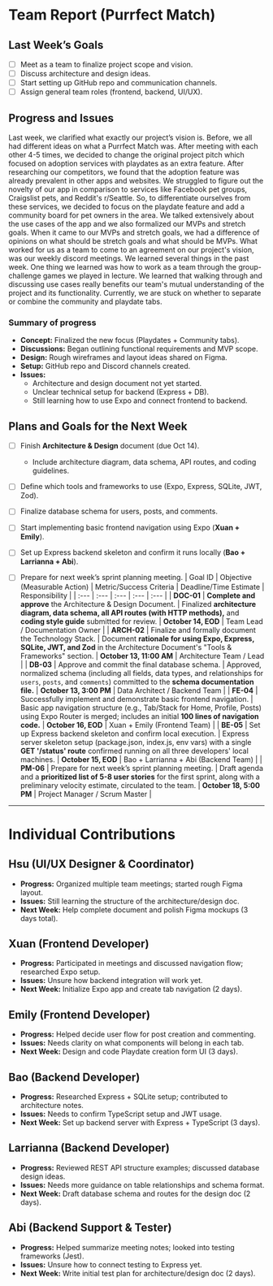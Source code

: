 # Team Report (Purrfect Match)

## Last Week’s Goals
- [ ] Meet as a team to finalize project scope and vision.  
- [ ] Discuss architecture and design ideas.  
- [ ] Start setting up GitHub repo and communication channels.  
- [ ] Assign general team roles (frontend, backend, UI/UX).  

## Progress and Issues
Last week, we clarified what exactly our project’s vision is. Before, we all had different ideas on what a Purrfect Match was. After meeting with each other 4-5 times, we decided to change the original project pitch which focused on adoption services with playdates as an extra feature. After researching our competitors, we found that the adoption feature was already prevalent in other apps and websites. We struggled to figure out the novelty of our app in comparison to services like Facebook pet groups, Craigslist pets, and Reddit's r/Seattle. So, to differentiate ourselves from these services, we decided to focus on the playdate feature and add a community board for pet owners in the area. We talked extensively about the use cases of the app and we also formalized our MVPs and stretch goals. When it came to our MVPs and stretch goals, we had a difference of opinions on what should be stretch goals and what should be MVPs. What worked for us as a team to come to an agreement on our project's vision, was our weekly discord meetings. We learned several things in the past week. One thing we learned was how to work as a team through the group-challenge games we played in lecture. We learned that walking through and discussing use cases really benefits our team's mutual understanding of the project and its functionality. Currently, we are stuck on whether to separate or combine the community and playdate tabs.

### Summary of progress
- **Concept:** Finalized the new focus (Playdates + Community tabs).  
- **Discussions:** Began outlining functional requirements and MVP scope.  
- **Design:** Rough wireframes and layout ideas shared on Figma.  
- **Setup:** GitHub repo and Discord channels created.  
- **Issues:**  
  - Architecture and design document not yet started.  
  - Unclear technical setup for backend (Express + DB).  
  - Still learning how to use Expo and connect frontend to backend.

## Plans and Goals for the Next Week
- [ ] Finish **Architecture & Design** document (due Oct 14).  
  - Include architecture diagram, data schema, API routes, and coding guidelines.  
- [ ] Define which tools and frameworks to use (Expo, Express, SQLite, JWT, Zod).  
- [ ] Finalize database schema for users, posts, and comments.  
- [ ] Start implementing basic frontend navigation using Expo (**Xuan + Emily**).  
- [ ] Set up Express backend skeleton and confirm it runs locally (**Bao + Larrianna + Abi**).  
- [ ] Prepare for next week’s sprint planning meeting.
| Goal ID | Objective (Measurable Action) | Metric/Success Criteria | Deadline/Time Estimate | Responsibility |
| :--- | :--- | :--- | :--- | :--- |
| **DOC-01** | **Complete and approve** the Architecture & Design Document. | Finalized **architecture diagram, data schema, all API routes (with HTTP methods),** and **coding style guide** submitted for review. | **October 14, EOD** | Team Lead / Documentation Owner |
| **ARCH-02** | Finalize and formally document the Technology Stack. | Document **rationale for using Expo, Express, SQLite, JWT, and Zod** in the Architecture Document's "Tools & Frameworks" section. | **October 13, 11:00 AM** | Architecture Team / Lead |
| **DB-03** | Approve and commit the final database schema. | Approved, normalized schema (including all fields, data types, and relationships for `users`, `posts`, and `comments`) committed to the **schema documentation file.** | **October 13, 3:00 PM** | Data Architect / Backend Team |
| **FE-04** | Successfully implement and demonstrate basic frontend navigation. | Basic app navigation structure (e.g., Tab/Stack for Home, Profile, Posts) using Expo Router is merged; includes an initial **100 lines of navigation code.** | **October 16, EOD** | Xuan + Emily (Frontend Team) |
| **BE-05** | Set up Express backend skeleton and confirm local execution. | Express server skeleton setup (package.json, index.js, env vars) with a single **GET '/status' route** confirmed running on all three developers' local machines. | **October 15, EOD** | Bao + Larrianna + Abi (Backend Team) |
| **PM-06** | Prepare for next week’s sprint planning meeting. | Draft agenda and a **prioritized list of 5-8 user stories** for the first sprint, along with a preliminary velocity estimate, circulated to the team. | **October 18, 5:00 PM** | Project Manager / Scrum Master |


---

# Individual Contributions

## Hsu (UI/UX Designer & Coordinator)
- **Progress:** Organized multiple team meetings; started rough Figma layout.  
- **Issues:** Still learning the structure of the architecture/design doc.  
- **Next Week:** Help complete document and polish Figma mockups (3 days total).

## Xuan (Frontend Developer)
- **Progress:** Participated in meetings and discussed navigation flow; researched Expo setup.  
- **Issues:** Unsure how backend integration will work yet.  
- **Next Week:** Initialize Expo app and create tab navigation (2 days).

## Emily (Frontend Developer)
- **Progress:** Helped decide user flow for post creation and commenting.  
- **Issues:** Needs clarity on what components will belong in each tab.  
- **Next Week:** Design and code Playdate creation form UI (3 days).

## Bao (Backend Developer)
- **Progress:** Researched Express + SQLite setup; contributed to architecture notes.  
- **Issues:** Needs to confirm TypeScript setup and JWT usage.  
- **Next Week:** Set up backend server with Express + TypeScript (3 days).

## Larrianna (Backend Developer)
- **Progress:** Reviewed REST API structure examples; discussed database design ideas.  
- **Issues:** Needs more guidance on table relationships and schema format.  
- **Next Week:** Draft database schema and routes for the design doc (2 days).

## Abi (Backend Support & Tester)
- **Progress:** Helped summarize meeting notes; looked into testing frameworks (Jest).  
- **Issues:** Unsure how to connect testing to Express yet.  
- **Next Week:** Write initial test plan for architecture/design doc (2 days).
